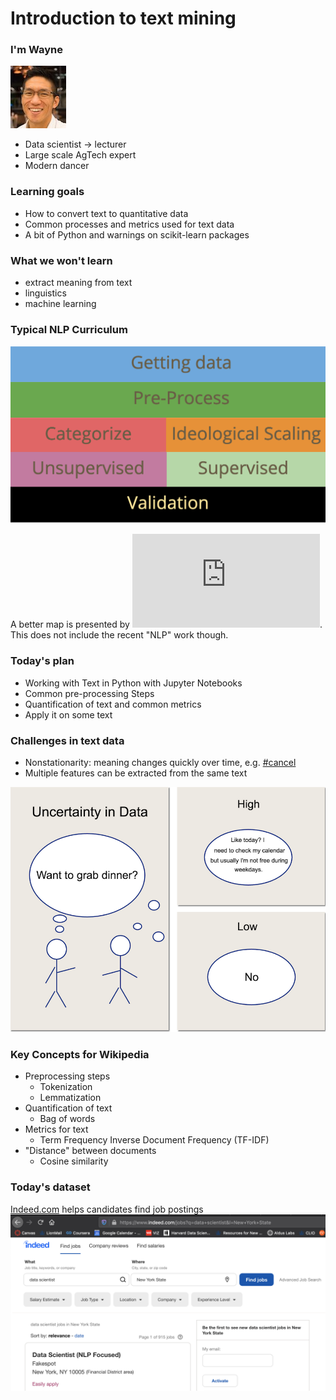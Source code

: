 # Introduction to text mining

### I'm Wayne
![Wayne photo](../../../Misc-files/wayne.jpg)
- Data scientist -> lecturer
- Large scale AgTech expert
- Modern dancer

### Learning goals
- How to convert text to quantitative data
- Common processes and metrics used for text data
- A bit of Python and warnings on scikit-learn packages

### What we won't learn
- extract meaning from text
- linguistics
- machine learning

### Typical NLP Curriculum
![text analysis roadmap](images/grimmer_text_analysis_roadmap.png)

A better map is presented by ![Grimmer and Stewart 2013](http://stanford.edu/~jgrimmer/tad2.pdf). This does not include the recent "NLP" work though.

### Today's plan
- Working with Text in Python with Jupyter Notebooks
- Common pre-processing Steps
- Quantification of text and common metrics
- Apply it on some text

### Challenges in text data
- Nonstationarity: meaning changes quickly over time, e.g. [#cancel](https://en.wikipedia.org/wiki/Cancel_culture)
- Multiple features can be extracted from the same text

![text uncertainty cartoon](images/uncertainty_cartoon.png)

### Key Concepts for Wikipedia
- Preprocessing steps
  - Tokenization
  - Lemmatization
- Quantification of text
  - Bag of words
- Metrics for text
  - Term Frequency Inverse Document Frequency (TF-IDF)
- "Distance" between documents
  - Cosine similarity

### Today's dataset
[Indeed.com](https://indeed.com) helps candidates find job postings
![indeed search screen shot](images/indeed_screenshot.png)
